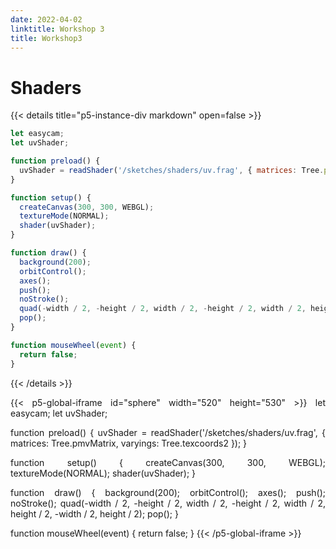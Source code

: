```yaml
---
date: 2022-04-02
linktitle: Workshop 3
title: Workshop3
---
```


# **Shaders**

<div style="text-align: justify">

{{< details title="p5-instance-div markdown" open=false >}}

```js
let easycam;
let uvShader;

function preload() {
  uvShader = readShader('/sketches/shaders/uv.frag', { matrices: Tree.pmvMatrix, varyings: Tree.texcoords2 });
}

function setup() {
  createCanvas(300, 300, WEBGL);
  textureMode(NORMAL);
  shader(uvShader);
}

function draw() {
  background(200);
  orbitControl();
  axes();
  push();
  noStroke();
  quad(-width / 2, -height / 2, width / 2, -height / 2, width / 2, height / 2, -width / 2, height / 2);
  pop();
}

function mouseWheel(event) {
  return false;
}
```

{{< /details >}}


{{< p5-global-iframe id="sphere" width="520" height="530" >}}
let easycam;
let uvShader;

function preload() {
  uvShader = readShader('/sketches/shaders/uv.frag', { matrices: Tree.pmvMatrix, varyings: Tree.texcoords2 });
}

function setup() {
  createCanvas(300, 300, WEBGL);
  textureMode(NORMAL);
  shader(uvShader);
}

function draw() {
  background(200);
  orbitControl();
  axes();
  push();
  noStroke();
  quad(-width / 2, -height / 2, width / 2, -height / 2, width / 2, height / 2, -width / 2, height / 2);
  pop();
}

function mouseWheel(event) {
  return false;
}
{{< /p5-global-iframe >}}